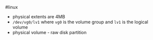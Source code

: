 #linux 
- physical extents are 4MB
- `/dev/vg0/lv1` where `vg0` is the volume group and `lv1` is the logical volume
- physical volume - raw disk partition